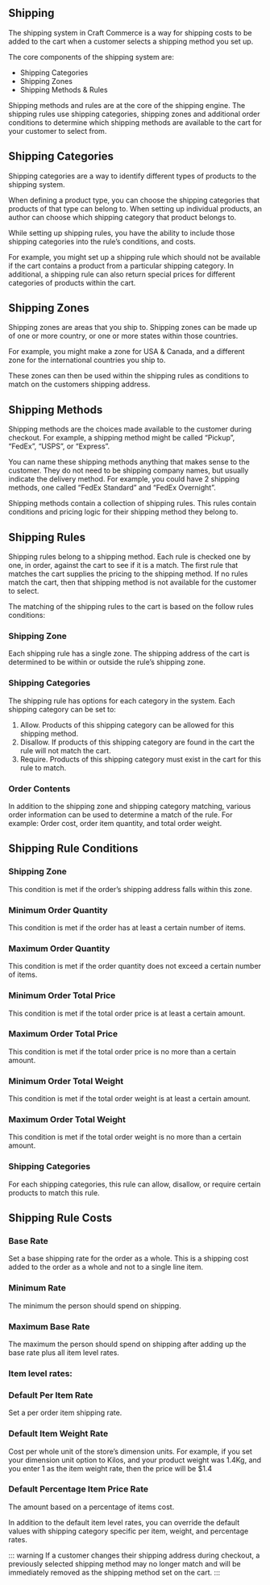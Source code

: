 ## Shipping
The shipping system in Craft Commerce is a way for shipping costs to be added to the cart when a customer selects a shipping method you set up.

The core components of the shipping system are:

- Shipping Categories
- Shipping Zones
- Shipping Methods & Rules

Shipping methods and rules are at the core of the shipping engine. The shipping rules use shipping categories, shipping zones and additional order conditions to determine which shipping methods are available to the cart for your customer to select from.

## Shipping Categories

Shipping categories are a way to identify different types of products to the shipping system.

When defining a product type, you can choose the shipping categories that products of that type can belong to. When setting up individual products, an author can choose which shipping category that product belongs to.

While setting up shipping rules, you have the ability to include those shipping categories into the rule’s conditions, and costs.

For example, you might set up a shipping rule which should not be available if the cart contains a product from a particular shipping category. In additional, a shipping rule can also return special prices for different categories of products within the cart.

## Shipping Zones

Shipping zones are areas that you ship to. Shipping zones can be made up of one or more country, or one or more states within those countries.

For example, you might make a zone for USA & Canada, and a different zone for the international countries you ship to.

These zones can then be used within the shipping rules as conditions to match on the customers shipping address.

## Shipping Methods

Shipping methods are the choices made available to the customer during checkout. For example, a shipping method might be called “Pickup”, “FedEx”, “USPS”, or “Express”.

You can name these shipping methods anything that makes sense to the customer. They do not need to be shipping company names, but usually indicate the delivery method. For example, you could have 2 shipping methods, one called “FedEx Standard” and “FedEx Overnight”.

Shipping methods contain a collection of shipping rules. This rules contain conditions and pricing logic for their shipping method they belong to.

## Shipping Rules

Shipping rules belong to a shipping method. Each rule is checked one by one, in order, against the cart to see if it is a match. The first rule that matches the cart supplies the pricing to the shipping method. If no rules match the cart, then that shipping method is not available for the customer to select.

The matching of the shipping rules to the cart is based on the follow rules conditions:

### Shipping Zone

Each shipping rule has a single zone. The shipping address of the cart is determined to be within or outside the rule’s shipping zone.

### Shipping Categories

The shipping rule has options for each category in the system. Each shipping category can be set to:

1. Allow. Products of this shipping category can be allowed for this shipping method.
2. Disallow. If products of this shipping category are found in the cart the rule will not match the cart.
3. Require. Products of this shipping category must exist in the cart for this rule to match.

### Order Contents

In addition to the shipping zone and shipping category matching, various order information can be used to determine a match of the rule. For example: Order cost, order item quantity, and total order weight.

## Shipping Rule Conditions

### Shipping Zone
This condition is met if the order’s shipping address falls within this zone.

### Minimum Order Quantity
This condition is met if the order has at least a certain number of items.

### Maximum Order Quantity
This condition is met if the order quantity does not exceed a certain number of items.

### Minimum Order Total Price
This condition is met if the total order price is at least a certain amount.

### Maximum Order Total Price
This condition is met if the total order price is no more than a certain amount.

### Minimum Order Total Weight
This condition is met if the total order weight is at least a certain amount.

### Maximum Order Total Weight
This condition is met if the total order weight is no more than a certain amount.

### Shipping Categories
For each shipping categories, this rule can allow, disallow, or require certain products to match this rule.

## Shipping Rule Costs

### Base Rate
Set a base shipping rate for the order as a whole. This is a shipping cost added to the order as a whole and not to a single line item.

### Minimum Rate
The minimum the person should spend on shipping.

### Maximum Base Rate
The maximum the person should spend on shipping after adding up the base rate plus all item level rates.

### Item level rates:

### Default Per Item Rate
Set a per order item shipping rate.

### Default Item Weight Rate
Cost per whole unit of the store’s dimension units. For example, if you set your dimension unit option to Kilos, and your product weight was 1.4Kg, and you enter 1 as the item weight rate, then the price will be $1.4

### Default Percentage Item Price Rate
The amount based on a percentage of items cost.

In addition to the default item level rates, you can override the default values with shipping category specific per item, weight, and percentage rates.

::: warning
If a customer changes their shipping address during checkout, a previously selected shipping method may no longer match and will be immediately removed as the shipping method set on the cart.
:::
